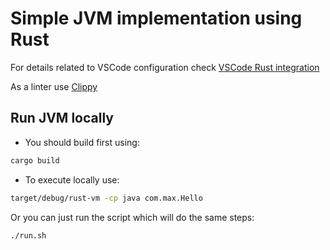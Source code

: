# Simple JVM implementation using Rust

For details related to VSCode configuration check [VSCode Rust integration](https://code.visualstudio.com/docs/languages/rust)

As a linter use [Clippy](https://github.com/rust-lang/rust-clippy)

## Run JVM locally

* You should build first using:

```bash
cargo build
```

* To execute locally use:

```bash
target/debug/rust-vm -cp java com.max.Hello
```

Or you can just run the script which will do the same steps:

```bash
./run.sh
```
